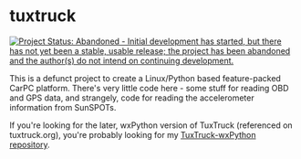 tuxtruck
========

[![Project Status: Abandoned - Initial development has started, but there has not yet been a stable, usable release; the project has been abandoned and the author(s) do not intend on continuing development.](http://www.repostatus.org/badges/0.1.0/abandoned.svg)](http://www.repostatus.org/#abandoned)

This is a defunct project to create a Linux/Python based feature-packed CarPC
platform. There's very little code here - some stuff for reading OBD and GPS
data, and strangely, code for reading the accelerometer information from
SunSPOTs. 

If you're looking for the later, wxPython version of TuxTruck (referenced on
tuxtruck.org), you're probably looking for my [TuxTruck-wxPython repository](https://github.com/jantman/TuxTruck-wxPython).

